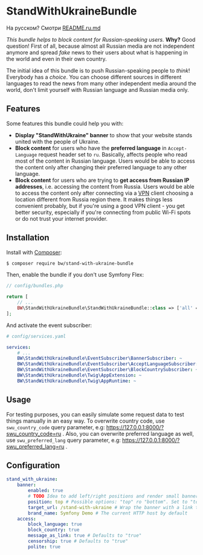 # StandWithUkraineBundle

На русском? Смотри [README.ru.md](README.ru.md)

*This bundle helps to block content for Russian-speaking users.* **Why?** Good question!
First of all, because almost all Russian media are not independent anymore and spread
*fake* news to their users about what is happening in the world and even in their own country.

The initial idea of this bundle is to push Russian-speaking people to *think*!
Everybody has a *choice*. You can choose different sources in different languages
to read the news from many other independent media around the world, don't limit
yourself with Russian language and Russian media only.

## Features

Some features this bundle could help you with:

- **Display "StandWithUkraine" banner** to show that your website stands united with the people
  of Ukraine.
- **Block content** for users who have the **preferred language** in `Accept-Language` request
  header set to `ru`. Basically, affects people who read most of the content in Russian language.
  Users would be able to access the content only after changing their preferred language to
  any other language.
- **Block content** for users who are trying to **get access from Russian IP addresses**, i.e.
  accessing the content from Russia. Users would be able to access the content only after
  connecting via a [VPN](https://en.wikipedia.org/wiki/Virtual_private_network) client
  choosing a location different from Russia region there. It makes things less convenient
  probably, but if you're using a good VPN client - you get better security, especially if
  you're connecting from public Wi-Fi spots or do not trust your internet provider.

## Installation

Install with [Composer](https://getcomposer.org/):

```bash
$ composer require bw/stand-with-ukraine-bundle
```

Then, enable the bundle if you don't use Symfony Flex:

```php
// config/bundles.php

return [
    // ...
    BW\StandWithUkraineBundle\StandWithUkraineBundle::class => ['all' => true],
];
```

And activate the event subscriber:

```yaml
# config/services.yaml

services:
    # ...
    BW\StandWithUkraineBundle\EventSubscriber\BannerSubscriber: ~
    BW\StandWithUkraineBundle\EventSubscriber\AcceptLanguageSubscriber: ~
    BW\StandWithUkraineBundle\EventSubscriber\BlockCountrySubscriber: ~
    BW\StandWithUkraineBundle\Twig\AppExtension: ~
    BW\StandWithUkraineBundle\Twig\AppRuntime: ~
```

## Usage

For testing purposes, you can easily simulate some request data to test things manually in
an easy way. To overwrite country code, use `swu_country_code` query parameter, e.g:
https://127.0.0.1:8000/?swu_country_code=ru . Also, you can overwrite preferred language
as well, use `swu_preferred_lang` query parameter, e.g: https://127.0.0.1:8000/?swu_preferred_lang=ru .

## Configuration

```yaml
stand_with_ukraine:
    banner:
        enabled: true
        # TODO Idea to add left/right positions and render small banner there
        position: top # Possible options: "top" ro "bottom". Set to "top" by default  
        target_url: /stand-with-ukraine # Wrap the banner with a link to the given URL
        brand_name: Symfony Demo # The current HTTP host by default
    access:
        block_language: true
        block_country: true
        message_as_link: true # Defaults to "true"
        censorship: true # Defaults to "true"
        polite: true
```
